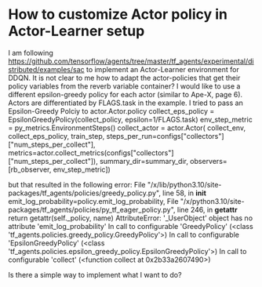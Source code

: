 
# How to customize Actor policy in Actor-Learner setup

I am following https://github.com/tensorflow/agents/tree/master/tf_agents/experimental/distributed/examples/sac to implement an Actor-Learner environment for DDQN. It is not clear to me how to adapt the actor-policies that get their policy variables from the reverb variable container? I would like to use a different epsilon-greedy policy for each actor (similar to Ape-X, page 6).
Actors are differentiated by FLAGS.task in the example. I tried to pass an Epsilon-Greedy Polciy to actor.Actor.policy
  collect_eps_policy = EpsilonGreedyPolicy(collect_policy, epsilon=1/FLAGS.task)
  env_step_metric = py_metrics.EnvironmentSteps()
  collect_actor = actor.Actor(
      collect_env,
      collect_eps_policy,
      train_step,
      steps_per_run=configs["collectors"]["num_steps_per_collect"],
      metrics=actor.collect_metrics(configs["collectors"]["num_steps_per_collect"]),
      summary_dir=summary_dir,
      observers=[rb_observer, env_step_metric])

but that resulted in the following error:
  File "/x/lib/python3.10/site-packages/tf_agents/policies/greedy_policy.py", line 58, in __init__
    emit_log_probability=policy.emit_log_probability,
  File "/x/python3.10/site-packages/tf_agents/policies/py_tf_eager_policy.py", line 246, in __getattr__
    return getattr(self._policy, name)
  AttributeError: '_UserObject' object has no attribute 'emit_log_probability'
  In call to configurable 'GreedyPolicy' (<class 'tf_agents.policies.greedy_policy.GreedyPolicy'>)
  In call to configurable 'EpsilonGreedyPolicy' (<class 'tf_agents.policies.epsilon_greedy_policy.EpsilonGreedyPolicy'>)
  In call to configurable 'collect' (<function collect at 0x2b33a2607490>)

Is there a simple way to implement what I want to do?

        